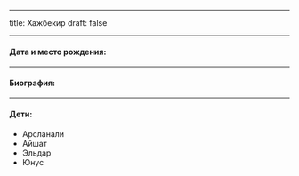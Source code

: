 
---
title: Хажбекир
draft: false

---
#### Дата и место рождения:

---
#### Биография:


---
#### Дети:
- Арсланали
- Айшат
- Эльдар
- Юнус